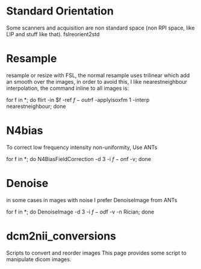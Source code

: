 
# Standard Orientation
Some scanners and acquisition are non standard space (non RPI space, like LIP and stuff like that).
fslreorient2std

# Resample 
resample or resize with FSL, the normal resample uses trilinear which add an smooth over the images, in order to avoid this, I like nearestneighbour interpolation, the command inline to all images is:

for f in *; do flirt -in $f -ref $f -out r$f -applyisoxfm 1 -interp nearestneighbour; done

# N4bias
To correct low frequency intensity non-uniformity, Use ANTs

for f in *; do N4BiasFieldCorrection -d 3 -i $f -o n$f -v; done

# Denoise
in some cases in mages with noise I prefer DenoiseImage from ANTs

for f in *; do DenoiseImage -d 3 -i $f -o d$f -v -n Rician; done


# dcm2nii_conversions
Scripts to convert and reorder images
This page provides some script to manipulate dicom images.
